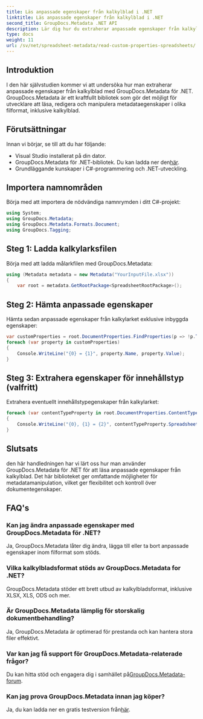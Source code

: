 ```yaml
---
title: Läs anpassade egenskaper från kalkylblad i .NET
linktitle: Läs anpassade egenskaper från kalkylblad i .NET
second_title: GroupDocs.Metadata .NET API
description: Lär dig hur du extraherar anpassade egenskaper från kalkylblad med GroupDocs.Metadata för .NET. Förbättra metadatamanipulation i dina .NET-applikationer.
type: docs
weight: 11
url: /sv/net/spreadsheet-metadata/read-custom-properties-spreadsheets/
---
```

## Introduktion
I den här självstudien kommer vi att undersöka hur man extraherar anpassade egenskaper från kalkylblad med GroupDocs.Metadata för .NET. GroupDocs.Metadata är ett kraftfullt bibliotek som gör det möjligt för utvecklare att läsa, redigera och manipulera metadataegenskaper i olika filformat, inklusive kalkylblad.
## Förutsättningar
Innan vi börjar, se till att du har följande:
- Visual Studio installerat på din dator.
-  GroupDocs.Metadata för .NET-bibliotek. Du kan ladda ner den[här](https://releases.groupdocs.com/metadata/net/).
- Grundläggande kunskaper i C#-programmering och .NET-utveckling.

## Importera namnområden
Börja med att importera de nödvändiga namnrymden i ditt C#-projekt:
```csharp
using System;
using GroupDocs.Metadata;
using GroupDocs.Metadata.Formats.Document;
using GroupDocs.Tagging;
```
## Steg 1: Ladda kalkylarksfilen
Börja med att ladda målarkfilen med GroupDocs.Metadata:
```csharp
using (Metadata metadata = new Metadata("YourInputFile.xlsx"))
{
    var root = metadata.GetRootPackage<SpreadsheetRootPackage>();
```
## Steg 2: Hämta anpassade egenskaper
Hämta sedan anpassade egenskaper från kalkylarket exklusive inbyggda egenskaper:
```csharp
var customProperties = root.DocumentProperties.FindProperties(p => !p.Tags.Contains(Tags.Document.BuiltIn));
foreach (var property in customProperties)
{
    Console.WriteLine("{0} = {1}", property.Name, property.Value);
}
```
## Steg 3: Extrahera egenskaper för innehållstyp (valfritt)
Extrahera eventuellt innehållstypegenskaper från kalkylarket:
```csharp
foreach (var contentTypeProperty in root.DocumentProperties.ContentTypeProperties.ToList())
{
    Console.WriteLine("{0}, {1} = {2}", contentTypeProperty.SpreadsheetPropertyType, contentTypeProperty.Name, contentTypeProperty.SpreadsheetPropertyValue);
}
```

## Slutsats
den här handledningen har vi lärt oss hur man använder GroupDocs.Metadata för .NET för att läsa anpassade egenskaper från kalkylblad. Det här biblioteket ger omfattande möjligheter för metadatamanipulation, vilket ger flexibilitet och kontroll över dokumentegenskaper.

## FAQ's
### Kan jag ändra anpassade egenskaper med GroupDocs.Metadata för .NET?
Ja, GroupDocs.Metadata låter dig ändra, lägga till eller ta bort anpassade egenskaper inom filformat som stöds.
### Vilka kalkylbladsformat stöds av GroupDocs.Metadata for .NET?
GroupDocs.Metadata stöder ett brett utbud av kalkylbladsformat, inklusive XLSX, XLS, ODS och mer.
### Är GroupDocs.Metadata lämplig för storskalig dokumentbehandling?
Ja, GroupDocs.Metadata är optimerad för prestanda och kan hantera stora filer effektivt.
### Var kan jag få support för GroupDocs.Metadata-relaterade frågor?
 Du kan hitta stöd och engagera dig i samhället på[GroupDocs.Metadata-forum](https://forum.groupdocs.com/c/metadata/14).
### Kan jag prova GroupDocs.Metadata innan jag köper?
 Ja, du kan ladda ner en gratis testversion från[här](https://releases.groupdocs.com/).